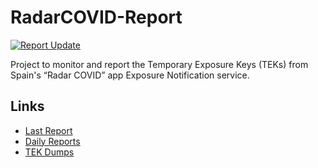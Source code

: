 # RadarCOVID-Report

[![Report Update](https://github.com/pvieito/RadarCOVID-Report/workflows/Report%20Update/badge.svg?event=schedule)](https://github.com/pvieito/RadarCOVID-Report/blob/master/RadarCOVID-Report.ipynb)

Project to monitor and report the Temporary Exposure Keys (TEKs) from Spain's “Radar COVID” app Exposure Notification service.

## Links

- [Last Report](https://github.com/pvieito/RadarCOVID-Report/blob/master/RadarCOVID-Report.ipynb) 
- [Daily Reports](https://github.com/pvieito/RadarCOVID-Report/tree/master/Notebooks)
- [TEK Dumps](https://github.com/pvieito/RadarCOVID-Report/tree/master/Data/TEKDumps)
